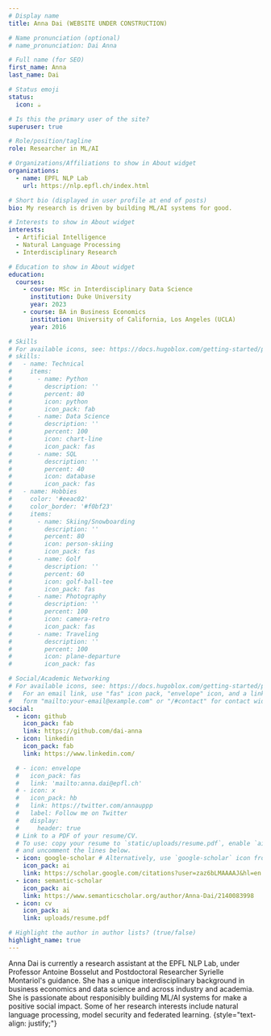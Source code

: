 ```yaml
---
# Display name
title: Anna Dai (WEBSITE UNDER CONSTRUCTION)

# Name pronunciation (optional)
# name_pronunciation: Dai Anna

# Full name (for SEO)
first_name: Anna
last_name: Dai

# Status emoji
status:
  icon: ☕️

# Is this the primary user of the site?
superuser: true

# Role/position/tagline
role: Researcher in ML/AI

# Organizations/Affiliations to show in About widget
organizations:
  - name: EPFL NLP Lab
    url: https://nlp.epfl.ch/index.html

# Short bio (displayed in user profile at end of posts)
bio: My research is driven by building ML/AI systems for good.

# Interests to show in About widget
interests:
  - Artificial Intelligence
  - Natural Language Processing
  - Interdisciplinary Research

# Education to show in About widget
education:
  courses:
    - course: MSc in Interdisciplinary Data Science
      institution: Duke University
      year: 2023
    - course: BA in Business Economics
      institution: University of California, Los Angeles (UCLA)
      year: 2016

# Skills
# For available icons, see: https://docs.hugoblox.com/getting-started/page-builder/#icons
# skills:
#   - name: Technical
#     items:
#       - name: Python
#         description: ''
#         percent: 80
#         icon: python
#         icon_pack: fab
#       - name: Data Science
#         description: ''
#         percent: 100
#         icon: chart-line
#         icon_pack: fas
#       - name: SQL
#         description: ''
#         percent: 40
#         icon: database
#         icon_pack: fas
#   - name: Hobbies
#     color: '#eeac02'
#     color_border: '#f0bf23'
#     items:
#       - name: Skiing/Snowboarding
#         description: ''
#         percent: 80
#         icon: person-skiing
#         icon_pack: fas
#       - name: Golf
#         description: ''
#         percent: 60
#         icon: golf-ball-tee
#         icon_pack: fas
#       - name: Photography
#         description: ''
#         percent: 100
#         icon: camera-retro
#         icon_pack: fas
#       - name: Traveling
#         description: ''
#         percent: 100
#         icon: plane-departure
#         icon_pack: fas

# Social/Academic Networking
# For available icons, see: https://docs.hugoblox.com/getting-started/page-builder/#icons
#   For an email link, use "fas" icon pack, "envelope" icon, and a link in the
#   form "mailto:your-email@example.com" or "/#contact" for contact widget.
social:
  - icon: github
    icon_pack: fab
    link: https://github.com/dai-anna
  - icon: linkedin
    icon_pack: fab
    link: https://www.linkedin.com/

  # - icon: envelope
  #   icon_pack: fas
  #   link: 'mailto:anna.dai@epfl.ch'
  # - icon: x
  #   icon_pack: hb
  #   link: https://twitter.com/annauppp
  #   label: Follow me on Twitter
  #   display:
  #     header: true
  # Link to a PDF of your resume/CV.
  # To use: copy your resume to `static/uploads/resume.pdf`, enable `ai` icons in `params.yaml`,
  # and uncomment the lines below.
  - icon: google-scholar # Alternatively, use `google-scholar` icon from `ai` icon pack
    icon_pack: ai
    link: https://scholar.google.com/citations?user=zaz6bLMAAAAJ&hl=en
  - icon: semantic-scholar
    icon_pack: ai
    link: https://www.semanticscholar.org/author/Anna-Dai/2140083998
  - icon: cv
    icon_pack: ai
    link: uploads/resume.pdf

# Highlight the author in author lists? (true/false)
highlight_name: true
---
```


Anna Dai is currently a research assistant at the EPFL NLP Lab, under Professor Antoine Bosselut and Postdoctoral Researcher Syrielle Montariol's guidance. She has a unique interdisciplinary background in business economics and data science and across industry and academia. She is passionate about responisibly building ML/AI systems for make a positive social impact. Some of her research interests include natural language processing, model security and federated learning.
{style="text-align: justify;"}
